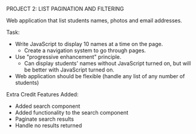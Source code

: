PROJECT 2: LIST PAGINATION AND FILTERING

Web application that list students names, photos and email addresses. 

Task:
- Write JavaScript to display 10 names at a time on the page.
	- Create a navigation system to go through pages.
- Use "progressive enhancement" principle.
	- Can display students' names without JavaScript turned on, but will be better with JavaScript turned on.
- Web application should be flexible (handle any list of any number of students)

Extra Credit Features Added:
- Added search component
- Added functionality to the search component
- Paginate search results
- Handle no results returned